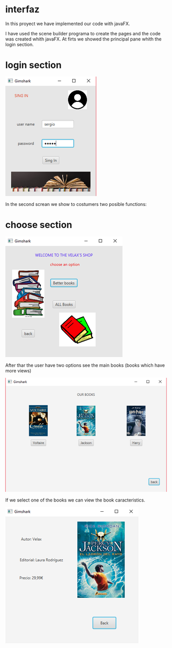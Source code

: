 # interfaz

In this proyect we have implemented our code with javaFX.

I have used the scene builder programa to create the pages and the code was created whith javaFX.
At firts we showed the principal pane whith the login section.

# login section





![](pictures/Captura.PNG)





In the second screan we show to costumers two posible functions:





# choose section


![](pictures/Captura2.PNG)




After thar the user have two options see the main books (books which have more views)


![](pictures/Captura3.PNG)







If we select one of the books we can view the book caracteristics.




![](pictures/Captura4.PNG)

